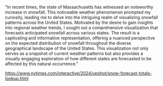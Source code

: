 "In recent times, the state of Massachusetts has witnessed an noteworthy increase in snowfall. 
This noticeable weather phenomenon prompted my curiosity, leading me to delve into the intriguing realm of visualizing snowfall 
patterns across the United States. Motivated by the desire to gain insights into regional weather trends, I sought out a 
comprehensive visualization that forecasts anticipated snowfall across various states. The result is a captivating and informative
representation, offering a nuanced perspective on the expected distribution of snowfall throughout the diverse geographical
landscape of the United States. This visualization not only serves as a snapshot of current weather patterns but also 
provides a visually engaging exploration of how different states are forecasted to be affected by this natural occurrence." 


https://www.nytimes.com/interactive/2024/upshot/snow-forecast-totals-lookup.html
